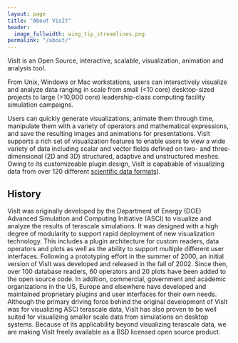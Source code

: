 ```yaml
---
layout: page
title: "About VisIt"
header:
  image_fullwidth: wing_tip_streamlines.png
permalink: "/about/"
---
```


VisIt is an Open Source, interactive, scalable, visualization, animation
and analysis tool.

From Unix, Windows or Mac workstations, users can
interactively visualize and analyze data ranging in scale from small
(<10 core) desktop-sized projects to large (>10,000 core) leadership-class
computing facility simulation campaigns.

Users can quickly generate
visualizations, animate them through time, manipulate them with a variety of
operators and mathematical expressions, and save the resulting images and
animations for presentations. VisIt supports a rich set of visualization
features to enable users to view a wide variety of data including scalar and
vector fields defined on two- and three-dimensional (2D and 3D) structured,
adaptive and unstructured meshes. Owing to its customizeable plugin design,
VisIt is capabable of visualizing data from over 120 different
[scientific data formats](http://www.visitusers.org/index.php?title=Detailed_list_of_file_formats_VisIt_supports)).

## History

VisIt was originally developed by the Department of Energy (DOE) Advanced
Simulation and Computing Initiative (ASCI) to visualize and analyze the results
of terascale simulations. It was designed with a high degree of modularity to
support rapid deployment of new visualization technology. This includes a plugin
architecture for custom readers, data operators and plots as well as the ability
to support multiple different user interfaces. Following a prototyping effort in
the summer of 2000, an initial version of VisIt was developed and released in
the fall of 2002. Since then, over 100 database readers, 60 operators and 20
plots have been added to the open source code. In addition, commercial,
government and academic organizations in the US, Europe and elsewhere have
developed and maintained proprietary plugins and user interfaces for their own
needs. Although the primary driving force behind the original development of
VisIt was for visualizing ASCI terascale data, VisIt has also proven to be well
suited for visualizing smaller scale data from simulations on desktop systems.
Because of its applicability beyond visualizing terascale data, we are making
VisIt freely available as a BSD licensed open source product.
